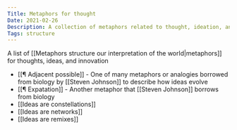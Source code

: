 ```yaml
---
Title: Metaphors for thought
Date: 2021-02-26
Description: A collection of metaphors related to thought, ideation, and innovation
Tags: structure
---
```


A list of [[Metaphors structure our interpretation of the world|metaphors]] for thoughts, ideas, and innovation

- [[¶ Adjacent possible]] - One of many metaphors or analogies borrowed from biology by [[Steven Johnson]] to describe how ideas evolve
- [[¶ Expatation]] - Another metaphor that [[Steven Johnson]] borrows from biology
- [[Ideas are constellations]]
- [[Ideas are networks]]
- [[Ideas are remixes]]